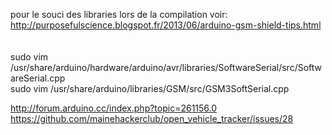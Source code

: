 pour le souci des libraries lors de la compilation voir: <br />
http://purposefulscience.blogspot.fr/2013/06/arduino-gsm-shield-tips.html<br />
<br />
<br />
sudo vim /usr/share/arduino/hardware/arduino/avr/libraries/SoftwareSerial/src/SoftwareSerial.cpp<br />
sudo vim /usr/share/arduino/libraries/GSM/src/GSM3SoftSerial.cpp 


http://forum.arduino.cc/index.php?topic=261156.0
https://github.com/mainehackerclub/open_vehicle_tracker/issues/28